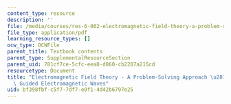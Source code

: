```yaml
---
content_type: resource
description: ''
file: /media/courses/res-6-002-electromagnetic-field-theory-a-problem-solving-approach-spring-2008/bf398fbfc5f77df7e0f14d42b6797e25_MITRES_6_002S08_chapter8.pdf
file_type: application/pdf
learning_resource_types: []
ocw_type: OCWFile
parent_title: Textbook contents
parent_type: SupplementalResourceSection
parent_uid: 781cf7ce-5cfc-eea8-d860-cb2207a215cd
resourcetype: Document
title: "Electromagnetic Field Theory - A Problem-Solving Approach \u2013 Chapter 8:\
  \ Guided Electromagnetic Waves"
uid: bf398fbf-c5f7-7df7-e0f1-4d42b6797e25
---
```

